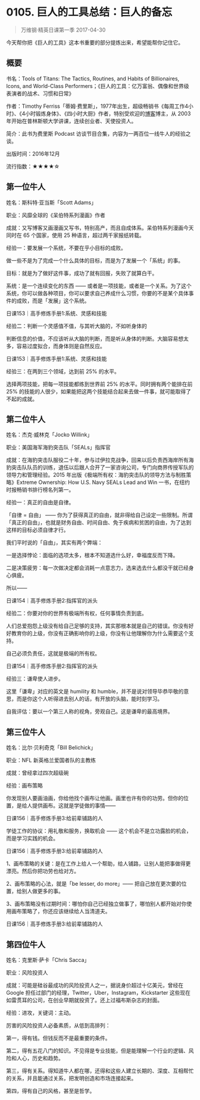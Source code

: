 # 0105. 巨人的工具总结：巨人的备忘
> 万维钢·精英日课第一季
2017-04-30

今天帮你把《巨人的工具》这本书重要的部分提炼出来，希望能帮你记住它。

## 概要
书名：Tools of Titans: The Tactics, Routines, and Habits of Billionaires, Icons, and World-Class Performers；《巨人的工具：亿万富翁、偶像和世界级表演者的战术、习惯和日常》

作者：Timothy Ferriss「蒂姆·费里斯」，1977年出生，超级畅销书《每周工作4小时》、《4小时锻炼身体》、《四小时大厨》作者，特别受欢迎的[博客](https://tim.blog/)博主，从 2003 年开始在普林斯顿大学讲课，连续创业者、天使投资人。

简介：此书为费里斯 Podcast 访谈节目合集，内容为一两百位一线牛人的经验之谈。

出版时间：2016年12月

流行指数：★★★★☆

## 第一位牛人
姓名：斯科特·亚当斯「Scott Adams」

职业：风靡全球的《呆伯特系列漫画》作者

成就：又写博客又画漫画又写书，特别高产，而且自成体系。呆伯特系列漫画今天同时在 65 个国家，使用 25 种语言，超过两千家报纸转载。

经验一：要发展一个系统，不要在乎小目标的成败。

做一些不是为了完成一个什么具体的目标，而是为了发展一个「系统」的事。

目标：就是为了做好这件事，成功了就有回报，失败了就算白干。

系统：是一个连续变化的东西 —— 或者是一项技能，或者是一个关系。为了这个系统，你可以做各种项目，你可以要求自己养成什么习惯，你要的不是某个具体事件的成败，而是「发展」这个系统。

日课153｜高手修炼手册1:系统、灵感和技能

经验二：判断一个灵感值不值，与其听大脑的，不如听身体的

判断信息的价值，不应该听从大脑的判断，而是听从身体的判断。大脑容易想太多，容易过度拟合，而身体则是自然反应。    

日课153｜高手修炼手册1:系统、灵感和技能

经验三：在两到三个领域，达到前 25% 的水平。

选择两项技能，把每一项技能都练到世界前 25% 的水平。同时拥有两个能排在前 25% 的技能的人很少，如果能把这两个技能结合起来去做一件事，就可能取得了不起的成就。

## 第二位牛人
姓名：杰克·威林克「Jocko Willink」

职业：美国海军海豹突击队「SEALs」指挥官

成就：在海豹突击队服役二十年，参与过伊拉克战争，回来以后负责西海岸所有海豹突击队队员的训练，退伍以后跟人合开了一家咨询公司，专门向商界传授军队的领导力和管理经验。2015 年出版《极端所有权：海豹突击队的领导方法与制胜策略》Extreme Ownership: How U.S. Navy SEALs Lead and Win 一书，在纽约时报畅销书排行榜名列第一。 

经验一：真正的自由是自律。

「自律 = 自由」 —— 你为了获得真正的自由，就非得给自己设定一些限制。所谓「真正的自由」，也就是财务自由、时间自由、免于疾病和贫困的自由，为了达到这样的目标必须自律才行。

我们平时说的「自由」，其实有两个弊端：

一是选择悖论：面临的选项太多，根本不知道选什么好，幸福度反而下降。

二是决策疲劳：每一次做决定都会消耗一点意志力，选来选去什么都没干就已经身心俱疲。

所以——

日课154｜高手修炼手册2:指挥官的派头

经验二：你要对你的世界有极端所有权，任何事情负责到底。

人们总爱抱怨上级没有给自己足够的支持，其实那根本就是自己的错误。你没有好好教育你的上级，你没有正确影响你的上级，你没有让他理解你为什么需要这个支持。

自己必须负责任，这就是极端的所有权。 

日课154｜高手修炼手册2:指挥官的派头

经验三：谦卑使人进步。

这里「谦卑」对应的英文是 humility 和 humble，并不是说对领导毕恭毕敬的意思，而是你这个人听得进去别人的话，有开放的头脑，能时刻学习。

自我评估：要以一个第三人称的视角，旁观自己。这是谦卑的最高境界。

## 第三位牛人
姓名：比尔·贝利奇克「Bill Belichick」

职业：NFL 新英格兰爱国者队的主教练

成就：曾经拿过四次超级碗

经验：画布策略

你发现别人要画油画，你给他找个画布让他画。画里也许有你的功劳。但你的位置，是给人提供画布。这就是学徒做的事情——

日课156｜高手修炼手册3:给前辈铺路的人

学徒工作的协议：用礼敬和服务，换取机会 —— 这个机会不是立功露脸的机会，而是学习实践的机会。

日课156｜高手修炼手册3:给前辈铺路的人

1、画布策略的关键：是在工作上给人一个帮助，给人铺路，让别人能把事做得更漂亮。然后你把功劳也给对方。

2、画布策略的心法，就是「be lesser, do more」—— 把自己放在更次要的位置，给别人做更多的事。 

3、画布策略没有过期时间：哪怕你自己已经独立做事了，哪怕别人都开始对你使用画布策略了，你还应该继续给人当清道夫。

日课156｜高手修炼手册3:给前辈铺路的人

## 第四位牛人
姓名：克里斯·萨卡「Chris Sacca」

职业：风险投资人

成就：可能是硅谷最成功的风险投资人之一，据说身价超过十亿美元，曾经在 Google 担任过部门的经理，Twitter，Uber，Instagram，Kickstarter 这些现在如雷贯耳的公司，在创业早期就投资了。还上过福布斯杂志的封面。

经验：进攻，关键词：主动。

厉害的风险投资人必备素质，从低到高排列：

第一，得有钱。但钱反而不是最重要的条件。

第二，得有五花八门的知识。不见得是专业技能，但是能理解一个行业的逻辑、风险和人心，历史和趋势。

第三，得有关系。得知道牛人都在哪，还得和这些人建立长期的、深度、互相帮忙的关系，并且能通过关系，把发明创造和市场连接起来。

第四，得有自己的风格，甚至是哲学。



